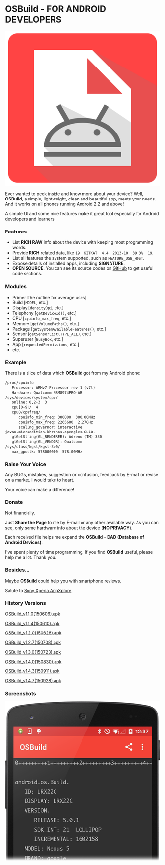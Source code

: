 # OSBuild - FOR ANDROID DEVELOPERS

![icon.png](/Other/icon.png)

Ever wanted to peek inside and know more about your device? Well, **OSBuild**, a simple, lightweight, clean and beautiful app, meets your needs. And it works on all phones running Android 2.2 and above!

A simple UI and some nice features make it great tool especially for Android developers and learners.

### Features
* List **RICH RAW** info about the device with keeping most programming words.
* Provide **RICH** related data, like `19  KITKAT  4.4  2013-10  39.3%  19`.
* List all features the system supported, such as `FEATURE_USB_HOST`.
* Expose details of installed apps, including **SIGNATURE**.
* **OPEN SOURCE**. You can see its source codes on [GitHub](https://github.com/by-syk/OSBuild) to get useful code sections.

### Modules
* Primer [the outline for average uses]
* Build [`MODEL`, etc.]
* Display [`densityDpi`, etc.]
* Telephony [`getDeviceId()`, etc.]
* CPU [`cpuinfo_max_freq`, etc.]
* Memory [`getVolumePaths()`, etc.]
* Package [`getSystemAvailableFeatures()`, etc.]
* Sensor [`getSensorList(TYPE_ALL)`, etc.]
* Superuser [`BusyBox`, etc.]
* App [`requestedPermissions`, etc.]
* etc.

### Example
There is a slice of data which **OSBuild** got from my Android phone:
```
/proc/cpuinfo
   Processor: ARMv7 Processor rev 1 (v7l)
   Hardware: Qualcomm MSM8974PRO-AB
/sys/devices/system/cpu/
   online: 0,2-3  3
   cpu[0-9]/  4
   cpu0/cpufreq/
      cpuinfo_min_freq: 300000  300.00MHz
      cpuinfo_max_freq: 2265600  2.27GHz
      scaling_governor: interactive
javax.microedition.khronos.opengles.GL10.
   glGetString(GL_RENDERER): Adreno (TM) 330
   glGetString(GL_VENDOR): Qualcomm
/sys/class/kgsl/kgsl-3d0/
   max_gpuclk: 578000000  578.00MHz
```

### Raise Your Voice
Any BUGs, mistakes, suggestion or confusion, feedback by E-mail or revise on a market. I would take to heart.

Your voice can make a difference!

### Donate
Not financially.

Just **Share the Page** to me by E-mail or any other available way. As you can see, only some hardware info about the device (**NO PRIVACY**).

Each received file helps me expand the **OSBuild** - **DAD (Database of Android Devices)**.

I've spent plenty of time programming. If you find **OSBuild** useful, please help me a lot. Thank you.

### Besides...
Maybe **OSBuild** could help you with smartphone reviews.

Salute to [Sony Xperia AppXplore](http://developer.sonymobile.com/knowledge-base/tools/download-appxplore-and-learn-more-about-your-apps/).

### History Versions
[OSBuild_v1.1.0(150606).apk](/Other/OSBuild_v1.1.0(150606).apk)

[OSBuild_v1.1.4(150610).apk](/Other/OSBuild_v1.1.4(150610).apk)

[OSBuild_v1.2.0(150628).apk](/Other/OSBuild_v1.2.0(150628).apk)

[OSBuild_v1.2.7(150708).apk](/Other/OSBuild_v1.2.7(150708).apk)

[OSBuild_v1.3.0(150723).apk](/Other/OSBuild_v1.3.0(150723).apk)

[OSBuild_v1.4.0(150830).apk](/Other/OSBuild_v1.4.0(150830).apk)

[OSBuild_v1.4.3(150911).apk](/Other/OSBuild_v1.4.3(150911).apk)

[OSBuild_v1.4.7(150928).apk](/Other/OSBuild_v1.4.7(150928).apk)

### Screenshots
![screenshot.png](/Other/screenshot.png)
